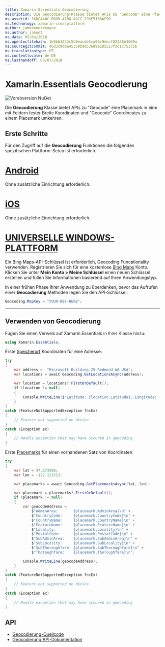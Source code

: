 ```yaml
---
title: Xamarin.Essentials Geocodierung
description: Die Geocodierung-Klasse bietet APIs zu "Geocode" eine Placemark in eine mit Feldern fester Breite Koordinaten und "Geocode" Coordincates zu einem Placemark umkehren.
ms.assetid: 3ADC440C-B000-4708-A2CC-296F5160AF90
ms.technology: xamarin-crossplatform
author: jamesmontemagno
ms.author: jamont
ms.date: 05/04/2018
ms.openlocfilehash: 1b9bb3232c5b9eacde5ca90c9decf02138e3069a
ms.sourcegitcommit: 46d3c9daa45350bdd536d9e105517f3c1c753c5b
ms.translationtype: HT
ms.contentlocale: de-DE
ms.lasthandoff: 05/07/2018
---
```

# <a name="xamarinessentials-geocoding"></a>Xamarin.Essentials Geocodierung

![Vorabversion NuGet](~/media/shared/pre-release.png)

Die **Geocodierung** Klasse bietet APIs zu "Geocode" eine Placemark in eine mit Feldern fester Breite Koordinaten und "Geocode" Coordincates zu einem Placemark umkehren.

## <a name="getting-started"></a>Erste Schritte

Für den Zugriff auf die **Geocodierung** Funktionen die folgenden spezifischen Plattform-Setup ist erforderlich.

# <a name="androidtabandroid"></a>[Android](#tab/android)

Ohne zusätzliche Einrichtung erforderlich.

# <a name="iostabios"></a>[iOS](#tab/ios)

Ohne zusätzliche Einrichtung erforderlich.

# <a name="uwptabuwp"></a>[UNIVERSELLE WINDOWS-PLATTFORM](#tab/uwp)

Ein Bing Maps-API-Schlüssel ist erforderlich, Geocoding Funcationality verwenden. Registrieren Sie sich für eine kostenlose [Bing Maps](https://www.bingmapsportal.com/) Konto. Klicken Sie unter **Mein Konto > Meine Schlüssel** einen neuen Schlüssel erstellen und füllen Sie Informationen basierend auf Ihren Anwendungstyp.

In einer frühen Phase Ihrer Anwendung zu überdenken, bevor das Aufrufen einer **Geocodierung** Methoden legen Sie den API-Schlüssel:

```csharp
Geocoding.MapKey = "YOUR-KEY-HERE";
```

-----

## <a name="using-geocoding"></a>Verwenden von Geocodierung

Fügen Sie einen Verweis auf Xamarin.Essentials in Ihrer Klasse hinzu:

```csharp
using Xamarin.Essentials;
```

Erste [Speicherort](xref:Xamarin.Essentials.Location) Koordinaten für eine Adresse:

```csharp
try
{
    var address =  "Microsoft Building 25 Redmond WA USA";
    var locations = await Geocoding.GetLocationsAsync(address);

    var location = locations?.FirstOrDefault();
    if (location != null)
    {
        Console.WriteLine($"Latitude: {location.Latitude}, Longitude: {location.Longitude}");
    }
}
catch (FeatureNotSupportedException fnsEx)
{
    // Feature not supported on device
}
catch (Exception ex)
{
    // Handle exception that may have occured in geocoding
}
```

Erste [Placemarks](xref:Xamarin.Essentials.Placemark) für einen vorhandenen Satz von Koordinaten:

```csharp
try
{
    var lat = 47.673988;
    var lon = -122.121513;

    var placemarks = await Geocoding.GetPlacemarksAsync(lat, lon);

    var placemark = placemarks?.FirstOrDefault();
    if (placemark != null)
    {
        var geocodeAddress =
            $"AdminArea:       {placemark.AdminArea}\n" +
            $"CountryCode:     {placemark.CountryCode}\n" +
            $"CountryName:     {placemark.CountryName}\n" +
            $"FeatureName:     {placemark.FeatureName}\n" +
            $"Locality:        {placemark.Locality}\n" +
            $"PostalCode:      {placemark.PostalCode}\n" +
            $"SubAdminArea:    {placemark.SubAdminArea}\n" +
            $"SubLocality:     {placemark.SubLocality}\n" +
            $"SubThoroughfare: {placemark.SubThoroughfare}\n" +
            $"Thoroughfare:    {placemark.Thoroughfare}\n";

        Console.WriteLine(geocodeAddress);
    }
}
catch (FeatureNotSupportedException fnsEx)
{
    // Feature not supported on device
}
catch (Exception ex)
{
    // Handle exception that may have occured in geocoding
}
```

## <a name="api"></a>API

- [Geocodierung-Quellcode](https://github.com/xamarin/Essentials/tree/master/Essentials/Geocoding)
- [Geocodierung API-Dokumentation](xref:Xamarin.Essentials.Geocoding)

